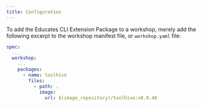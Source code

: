```yaml
---
title: Configuration
---
```


To add the Educates CLI Extension Package to a workshop,
merely add the following excerpt to the workshop manifest file,
or `workshop.yaml` file:

```yaml
spec:
  ...
  workshop:
    ...
    packages:
      - name: toolhive
        files:
          - path: .
            image:
              url: $(image_repository)/toolhive:v0.0.48
```
